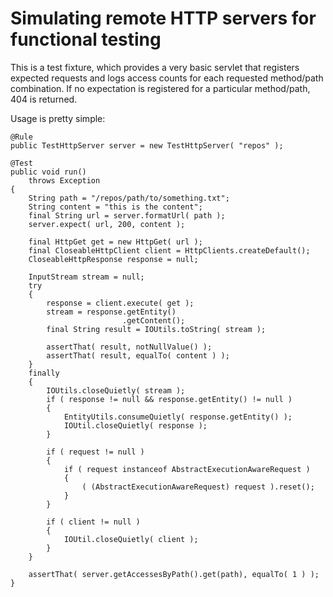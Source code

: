 # Simulating remote HTTP servers for functional testing

This is a test fixture, which provides a very basic servlet that registers expected requests and logs access counts for each requested method/path combination. If no expectation is registered for a particular method/path, 404 is returned.

Usage is pretty simple:

    @Rule
    public TestHttpServer server = new TestHttpServer( "repos" );

    @Test
    public void run()
        throws Exception
    {
        String path = "/repos/path/to/something.txt";
        String content = "this is the content";
        final String url = server.formatUrl( path );
        server.expect( url, 200, content );

        final HttpGet get = new HttpGet( url );
        final CloseableHttpClient client = HttpClients.createDefault();
        CloseableHttpResponse response = null;

        InputStream stream = null;
        try
        {
            response = client.execute( get );
            stream = response.getEntity()
                             .getContent();
            final String result = IOUtils.toString( stream );

            assertThat( result, notNullValue() );
            assertThat( result, equalTo( content ) );
        }
        finally
        {
            IOUtils.closeQuietly( stream );
	        if ( response != null && response.getEntity() != null )
	        {
	            EntityUtils.consumeQuietly( response.getEntity() );
	            IOUtil.closeQuietly( response );
	        }

	        if ( request != null )
	        {
	            if ( request instanceof AbstractExecutionAwareRequest )
	            {
	                ( (AbstractExecutionAwareRequest) request ).reset();
	            }
	        }

	        if ( client != null )
	        {
	            IOUtil.closeQuietly( client );
	        }
        }

        assertThat( server.getAccessesByPath().get(path), equalTo( 1 ) );
    }
